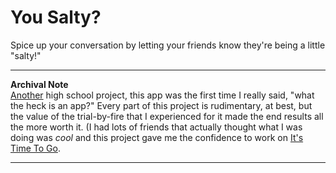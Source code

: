 # You Salty?

Spice up your conversation by letting your friends know they're being a little "salty!"

---

**Archival Note**  
[Another](https://github.com/imyourmanzi/TimeToGo) high school project, this app was the first time I really said, "what the heck is an app?"  Every part of this project is rudimentary, at best, but the value of the trial-by-fire that I experienced for it made the end results all the more worth it. (I had lots of friends that actually thought what I was doing was _cool_ and this project gave me the confidence to work on [It's Time To Go](https://github.com/imyourmanzi/TimeToGo).

---
